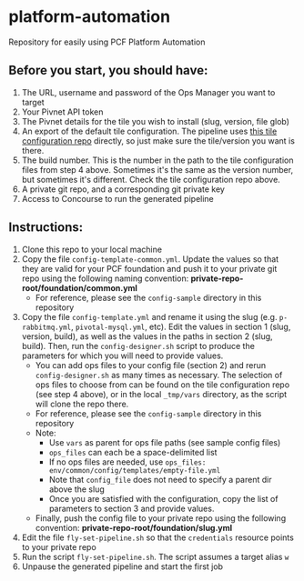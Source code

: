 # platform-automation
Repository for easily using PCF Platform Automation


## Before you start, you should have:

1. The URL, username and password of the Ops Manager you want to target
2. Your Pivnet API token
3. The Pivnet details for the tile you wish to install (slug, version, file glob)
4. An export of the default tile configuration. The pipeline uses [this tile configuration repo](https://github.com/daxterm/tile-configuration) directly, so just make sure the tile/version you want is there.
5. The build number. This is the number in the path to the tile configuration files from step 4 above. Sometimes it's the same as the version number, but sometimes it's different. Check the tile configuration repo above.
6. A private git repo, and a corresponding git private key
7. Access to Concourse to run the generated pipeline

## Instructions:

1. Clone this repo to your local machine
2. Copy the file `config-template-common.yml`. Update the values so that they are valid for your PCF foundation and push it to your private git repo using the following naming convention: **private-repo-root/foundation/common.yml**
     - For reference, please see the `config-sample` directory in this repository
3. Copy the file `config-template.yml` and rename it using the slug (e.g. `p-rabbitmq.yml`, `pivotal-mysql.yml`, etc). Edit the values in section 1 (slug, version, build), as well as the values in the paths in section 2 (slug, build). Then, run the `config-designer.sh` script to produce the parameters for which you will need to provide values.
     - You can add ops files to your config file (section 2) and rerun `config-designer.sh` as many times as necessary. The selection of ops files to choose from can be found on the tile configuration repo (see step 4 above), or in the local `_tmp/vars` directory, as the script will clone the repo there.
     - For reference, please see the `config-sample` directory in this repository
     - Note:
       - Use `vars` as parent for ops file paths (see sample config files)
       - `ops_files` can each be a space-delimited list
       - If no ops files are needed, use `ops_files:  env/common/config/templates/empty-file.yml`
       - Note that `config_file` does not need to specify a parent dir above the slug
       - Once you are satisfied with the configuration, copy the list of parameters to section 3 and provide values.
    - Finally, push the config file to your private repo using the following convention: **private-repo-root/foundation/slug.yml**   
4. Edit the file `fly-set-pipeline.sh` so that the `credentials` resource points to your private repo
5. Run the script `fly-set-pipeline.sh`. The script assumes a target alias `w`
6. Unpause the generated pipeline and start the first job
